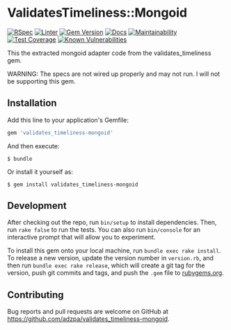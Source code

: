 # ValidatesTimeliness::Mongoid
  [![RSpec](https://github.com/dazzl-tv/validates_timeliness-mongoid/actions/workflows/rspec.yml/badge.svg?branch=develop&event=pull_request)](https://github.com/dazzl-tv/validates_timeliness-mongoid/actions/workflows/rspec.yml)
  [![Linter](https://github.com/dazzl-tv/validates_timeliness-mongoid/actions/workflows/linter.yml/badge.svg)](https://github.com/dazzl-tv/validates_timeliness-mongoid/actions/workflows/linter.yml)
  [![Gem Version](https://badge.fury.io/rb/validates_timeliness-mongoid.svg)](https://badge.fury.io/rb/validates_timeliness-mongoid)
  [![Docs](https://inch-ci.org/github/dazzl-tv/validates_timeliness-mongoid.svg)](https://inch-ci.org/github/dazzl-tv/validates_timeliness-mongoid)
  [![Maintainability](https://api.codeclimate.com/v1/badges/373d915e95eb09adbf87/maintainability)](https://codeclimate.com/github/dazzl-tv/validates_timeliness-mongoid/maintainability)
  [![Test Coverage](https://api.codeclimate.com/v1/badges/373d915e95eb09adbf87/test_coverage)](https://codeclimate.com/github/dazzl-tv/validates_timeliness-mongoid/test_coverage)
  [![Known Vulnerabilities](https://snyk.io/test/github/dazzl-tv/validates_timeliness-mongoid/badge.svg)](https://snyk.io/test/github/dazzl-tv/validates_timeliness-mongoid)

This the extracted mongoid adapter code from the validates_timeliness gem.

WARNING: The specs are not wired up properly and may not run. I will not be supporting this gem.

## Installation

Add this line to your application's Gemfile:

```ruby
gem 'validates_timeliness-mongoid'
```

And then execute:

    $ bundle

Or install it yourself as:

    $ gem install validates_timeliness-mongoid

## Development

After checking out the repo, run `bin/setup` to install dependencies. Then, run `rake false` to run the tests. You can also run `bin/console` for an interactive prompt that will allow you to experiment.

To install this gem onto your local machine, run `bundle exec rake install`. To release a new version, update the version number in `version.rb`, and then run `bundle exec rake release`, which will create a git tag for the version, push git commits and tags, and push the `.gem` file to [rubygems.org](https://rubygems.org).

## Contributing

Bug reports and pull requests are welcome on GitHub at https://github.com/adzpa/validates_timeliness-mongoid.


